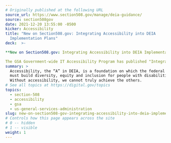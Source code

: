 ```yaml
---
# Originally published at the following URL
source_url: https://www.section508.gov/manage/deia-guidance/
source: section508gov
date: 2021-12-20 13:55:00 -0500
kicker: Accessibility
title: "New on Section508.gov: Integrating Accessibility into DEIA
  Implementation Plans"
deck:  >-

**New on Section508.gov: Integrating Accessibility into DEIA Implementation Plans.** Accessibility, the “A” in DEIA, is a foundation on which the federal workforce must build diversity, equity and inclusion for people with disabilities. Without accessibility, we cannot truly achieve the others.

The GSA Government-wide IT Accessibility Program has published "Integrating Accessibility into Agency Diversity, Equity, Inclusion and Accessibility (DEIA) Implementation Plans," a guide designed to support the Accessibility roadmap outlined in the Government-wide Strategic Plan to Advance Diversity, Equity, Inclusion, and Accessibility in the Federal Workforce.  The guidance contained in this article is a preliminary step before offering broader updates to guidance and best practices materials to meet this objective. 
summary: >
  Accessibility, the “A” in DEIA, is a foundation on which the federal workforce
  must build diversity, equity and inclusion for people with disabilities.
  Without accessibility, we cannot truly achieve the others.
# See all topics at https://digital.gov/topics
topics:
  - section-508
  - accessibility
  - gsa
  - us-general-services-administration
slug: new-on-section508-gov-integrating-accessibility-into-deia-implementation-plans
# Controls how this page appears across the site
# 0 -- hidden
# 1 -- visible
weight: 1
---
```


